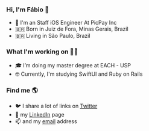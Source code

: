 <!--
**fabiotk/fabiotk** is a ✨ _special_ ✨ repository because its `README.md` (this file) appears on your GitHub profile.

Here are some ideas to get you started:

- 🔭 I’m currently working on ...
- 🌱 I’m currently learning ...
- 👯 I’m looking to collaborate on ...
- 🤔 I’m looking for help with ...
- 💬 Ask me about ...
- 📫 How to reach me: ...
- 😄 Pronouns: ...
- ⚡ Fun fact: ...
-->




### Hi, I'm Fábio 👋

- 💼 I'm an Staff iOS Engineer At PicPay Inc<br>
- 🇧🇷 Born in Juiz de Fora, Minas Gerais, Brazil <br>
- 🇧🇷 Living in São Paulo, Brazil <br>

### What I'm working on 👨‍💻

- 🎓 I’m doing my master degree at EACH - USP
- 🤓 Currently, I'm studying SwiftUI and Ruby on Rails

### Find me 🌎

- 🐦 I share a lot of links on [Twitter](https://twitter.com/fabintk) <br>
- 💼 my [LinkedIn](https://www.linkedin.com/in/fabionogueiradealmeida/) page <br>
- 📫 and my [email](fna.contact@gmail.com) address <br>
